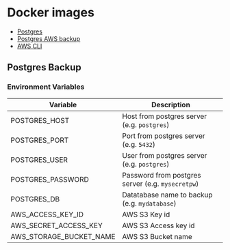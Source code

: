 # Docker images

- [Postgres](https://hub.docker.com/r/projecttampah/postgres)
- [Postgres AWS backup](https://hub.docker.com/r/projecttampah/postgres-backup)
- [AWS CLI](https://hub.docker.com/r/projecttampah/awscli)

## Postgres Backup

### Environment Variables

| Variable                | Description                                       |
| ----------------------- | ------------------------------------------------- |
| POSTGRES_HOST           | Host from postgres server (e.g. `postgres`)       |
| POSTGRES_PORT           | Port from postgres server (e.g. `5432`)           |
| POSTGRES_USER           | User from postgres server (e.g. `postgres`)       |
| POSTGRES_PASSWORD       | Password from postgres server (e.g. `mysecretpw`) |
| POSTGRES_DB             | Datatabase name to backup (e.g. `mydatabase`)     |
| AWS_ACCESS_KEY_ID       | AWS S3 Key id                                        |
| AWS_SECRET_ACCESS_KEY   | AWS S3 Access key id                              |
| AWS_STORAGE_BUCKET_NAME | AWS S3 Bucket name                                |
